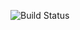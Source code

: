 ![Build Status](https://github.com/olga-supranovich/api_homework_8.1/actions/workflows/run-collection.yml/badge.svg)

